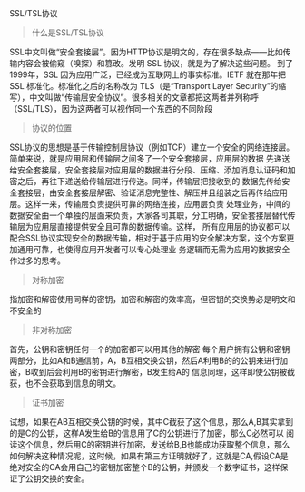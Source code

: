 SSL/TSL协议

> 什么是SSL/TSL协议

SSL中文叫做“安全套接层”。因为HTTP协议是明文的，存在很多缺点——比如传输内容会被偷窥（嗅探）和篡改。发明 SSL 协议，就是为了解决这些问题。
到了1999年，SSL 因为应用广泛，已经成为互联网上的事实标准。IETF 就在那年把 SSL 标准化。标准化之后的名称改为 TLS（是“Transport Layer
 Security”的缩写），中文叫做“传输层安全协议”。很多相关的文章都把这两者并列称呼（SSL/TLS），因为这两者可以视作同一个东西的不同阶段
 
> 协议的位置
 
 SSL协议的思想是基于传输控制层协议（例如TCP）建立一个安全的网络连接层。简单来说，就是应用层和传输层之间多了一个安全套接层，应用层的数据
 先递送给安全套接层，安全套接层对应用层的数据进行分段、压缩、添加消息认证码和加密之后，再往下递送给传输层进行传送。同样，传输层把接收到的
 数据先传给安全套接层，由安全套接层解密、验证消息完整性、解压并且组装之后再传给应用层。这样一来，传输层负责提供可靠的网络连接，应用层负责
 处理业务，中间的数据安全由一个单独的层面来负责，大家各司其职，分工明确，安全套接层替代传输层为应用层直接提供安全且可靠的数据传输。这样，
 所有应用层的协议都可以配合SSL协议实现安全的数据传输，相对于基于应用的安全解决方案，这个方案更加通用可靠，也使得应用开发者可以专心处理业
 务逻辑而无需为应用的数据安全作过多的思考。
 
 
> 对称加密

指加密和解密使用同样的密钥，加密和解密的效率高，但密钥的交换势必是明文和不安全的

> 非对称加密

首先，公钥和密钥任何一个的加密都可以用其他的解密
每个用户拥有公钥和密钥两部分，比如A和B通信前，A，B互相交换公钥，然后A利用B的的公钥来进行加密，B收到后会利用B的密钥进行解密，B发生给A的
信息同理，这样即使公钥被截获，也不会获取到信息的明文。

>证书加密

试想，如果在AB互相交换公钥的时候，其中C截获了这个信息，那么A,B其实拿到的是C的公钥，这样A发生给B的信息用了C的公钥进行了加密，那么C必然可以
阅读这个信息，然后用C的密钥进行加密，发送给B,B也能成功获取整个信息，那么如何解决这种情况呢，这时候，如果有第三方证明就好了，这就是CA,假设CA是
绝对安全的CA会用自己的密钥加密整个B的公钥，并颁发一个数字证书，这样保证了公钥交换的安全。
